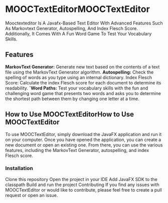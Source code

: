# MOOCTextEditorMOOCTextEditor

Mooctexteditor Is A Javafx-Based Text Editor With Advanced Features Such As Markovtext Generator, Autospelling, And Index Flesch Score. Additionally, It Comes With A Fun Word Game To Test Your Vocabulary Skills.

## Features

**MarkovText Generator:** Generate new text based on the contents of a text file using the MarkovText Generator algorithm.
**Autospelling:** Check the spelling of words as you type using an internal dictionary.
Index Flesch Score: Calculate the index Flesch score for each document to determine its readability.
**´Word Paths:** Test your vocabulary skills with the fun and challenging word game that presents two words and asks you to determine the shortest path between them by changing one letter at a time.

## How to Use MOOCTextEditorHow to Use MOOCTextEditor

To use MOOCTextEditor, simply download the JavaFX application and run it on your computer. Once you have opened the application, you can create a new document or open an existing one. From there, you can use the various features, including the MarkovText Generator, autospelling, and index Flesch score.

### **Installation**

Clone this repository
Open the project in your IDE
Add JavaFX SDK to the classpath
Build and run the project
Contributing
If you find any issues with MOOCTextEditor or would like to contribute, please feel free to create a pull request or open an issue.
